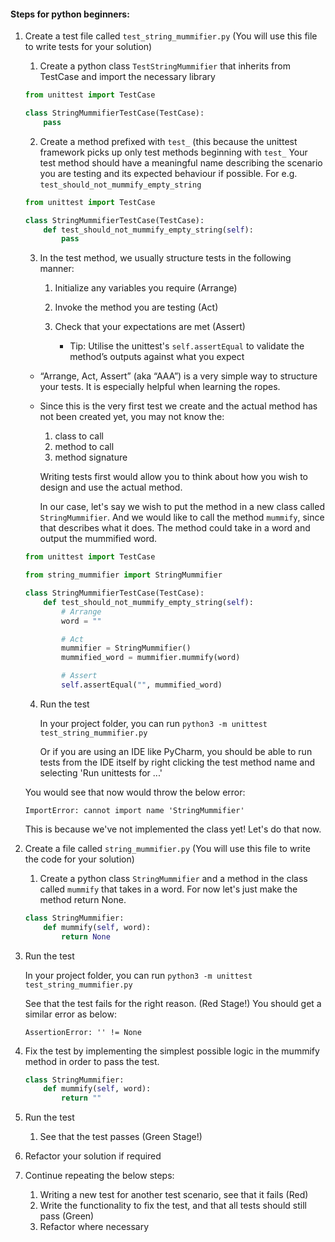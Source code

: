 
#### Steps for python beginners:
1. Create a test file called `test_string_mummifier.py` (You will use this file to write tests for your solution)

   1. Create a python class `TestStringMummifier` that inherits from TestCase and import the necessary library
   
   ```python
   from unittest import TestCase
   
   class StringMummifierTestCase(TestCase):
       pass
   ```
   
   2. Create a method prefixed with `test_` (this because the unittest framework picks up only test methods beginning with `test_`
Your test method should have a meaningful name describing the scenario you are testing and its expected behaviour if possible. For e.g. `test_should_not_mummify_empty_string`

   ```python
   from unittest import TestCase
   
   class StringMummifierTestCase(TestCase):
       def test_should_not_mummify_empty_string(self):
           pass
   ```

   3. In the test method, we usually structure tests in the following manner:
      1. Initialize any variables you require (Arrange)
      2. Invoke the method you are testing (Act)
      3. Check that your expectations are met (Assert)
         
         - Tip: Utilise the unittest's `self.assertEqual` to validate the method’s outputs against what you expect
   
   - “Arrange, Act, Assert” (aka “AAA”) is a very simple way to structure your tests. It is especially helpful when learning the ropes.
   
   - Since this is the very first test we create and the actual method has not been created yet, you may not know the:
      1. class to call
      2. method to call
      3. method signature

      Writing tests first would allow you to think about how you wish to design and use the actual method. 

      In our case, let's say we wish to put the method in a new class called `StringMummifier`. And we would like to call the method `mummify`, since that describes what it does. The method could take in a word and output the mummified word.

    ```python
    from unittest import TestCase
    
    from string_mummifier import StringMummifier
    
    class StringMummifierTestCase(TestCase):
        def test_should_not_mummify_empty_string(self):
            # Arrange
            word = ""
    
            # Act
            mummifier = StringMummifier()
            mummified_word = mummifier.mummify(word)
    
            # Assert
            self.assertEqual("", mummified_word)
    ```
    
    4. Run the test 
    
       In your project folder, you can run `python3 -m unittest test_string_mummifier.py`
       
       Or if you are using an IDE like PyCharm, you should be able to run tests from the IDE itself by right clicking the test method name and selecting 'Run unittests for ...'
    
    You would see that now would throw the below error: 
    
    `ImportError: cannot import name 'StringMummifier'`
    
    This is because we've not implemented the class yet! Let's do that now.

2. Create a file called `string_mummifier.py` (You will use this file to write the code for your solution)

   1. Create a python class `StringMummifier` and a method in the class called `mummify` that takes in a word. For now let's just make the method return None.
    
    ```python
    class StringMummifier:
        def mummify(self, word):
            return None
    ```

3. Run the test

   In your project folder, you can run `python3 -m unittest test_string_mummifier.py`
  
   See that the test fails for the right reason. (Red Stage!) You should get a similar error as below:
    
   `AssertionError: '' != None`
    
   
4. Fix the test by implementing the simplest possible logic in the mummify method in order to pass the test.

   ```python
   class StringMummifier:
       def mummify(self, word):
           return ""

   ```

5. Run the test

   1. See that the test passes (Green Stage!)

6. Refactor your solution if required

7. Continue repeating the below steps:
   1. Writing a new test for another test scenario, see that it fails (Red)
   2. Write the functionality to fix the test, and that all tests should still pass (Green)
   3. Refactor where necessary

  